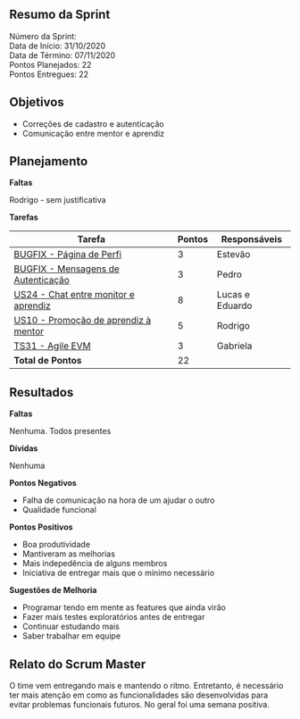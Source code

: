 
## Resumo da Sprint

Número da Sprint:  <br>
Data de Início:  31/10/2020 <br>
Data de Término: 07/11/2020 <br>
Pontos Planejados:  22<br>
Pontos Entregues:  22<br>

## Objetivos

- Correções de cadastro e autenticação
- Comunicação entre mentor e aprendiz

## Planejamento

**Faltas** 

Rodrigo - sem justificativa

**Tarefas**

|Tarefa   | Pontos | Responsáveis|
| ------------------------------------------------------------------------------------------------------- | -- | ---|
| [BUGFIX - Página de Perfi](https://github.com/fga-eps-mds/2020.1-Minacademy-Wiki/issues/87)             | 3  | Estevão|
| [BUGFIX - Mensagens de Autenticação](https://github.com/fga-eps-mds/2020.1-Minacademy-Wiki/issues/86)   | 3  | Pedro|
| [US24 - Chat entre monitor e aprendiz](https://github.com/fga-eps-mds/2020.1-Minacademy-Wiki/issues/85) | 8  | Lucas e Eduardo|
| [US10 - Promoção de aprendiz à mentor](https://github.com/fga-eps-mds/2020.1-Minacademy-Wiki/issues/84) | 5  | Rodrigo|
| [TS31 - Agile EVM](https://github.com/fga-eps-mds/2020.1-Minacademy-Wiki/issues/88)                     | 3  | Gabriela|
| **Total de Pontos**                                                                                                    | 22 | |


## Resultados

**Faltas** 

Nenhuma. Todos presentes

**Dívidas**

Nenhuma


**Pontos Negativos**

- Falha de comunicação na hora de um ajudar o outro
- Qualidade funcional

**Pontos Positivos**

- Boa produtividade
- Mantiveram as melhorias
- Mais indepedência de alguns membros
- Iniciativa de entregar mais que o mínimo necessário

**Sugestões de Melhoria**

- Programar tendo em mente as features que ainda virão
- Fazer mais testes exploratórios antes de entregar
- Continuar estudando mais
- Saber trabalhar em equipe


## Relato do Scrum Master

O time vem entregando mais e mantendo o ritmo. Entretanto, é necessário ter mais atenção em como as funcionalidades são desenvolvidas para evitar problemas funcionais futuros. No geral foi uma semana positiva.

